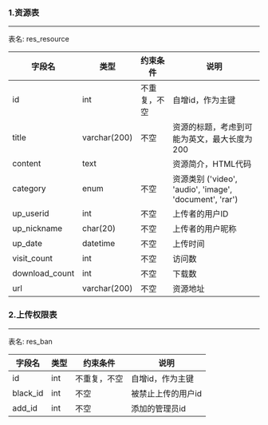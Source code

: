 ### 1.资源表
-------
表名: res_resource

|字段名        | 类型         | 约束条件    | 说明|   
|-------------|--------------|-------------|-----|   
| id          | int          | 不重复，不空 |  自增id，作为主键
| title       | varchar(200) | 不空        | 资源的标题，考虑到可能为英文，最大长度为200
| content     | text         |             | 资源简介，HTML代码
| category    | enum         | 不空        | 资源类别 ('video', 'audio', 'image', 'document', 'rar')
| up_userid   | int          | 不空        | 上传者的用户ID
| up_nickname | char(20)     | 不空        | 上传者的用户昵称
| up_date     | datetime     | 不空        | 上传时间
| visit_count | int          | 不空        | 访问数
| download_count |  int      | 不空        | 下载数
| url          | varchar(200) | 不空       | 资源地址


### 2.上传权限表
---------
表名: res_ban

|字段名        | 类型         | 约束条件    | 说明|   
|-------------|--------------|-------------|-----|   
| id          | int          | 不重复，不空 |  自增id，作为主键
| black_id    | int          | 不空        | 被禁止上传的用户id
| add_id      | int          | 不空        | 添加的管理员id
